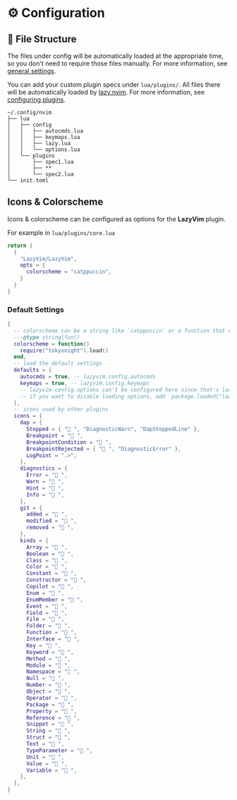 # ⚙️ Configuration

## 📂 File Structure

The files under config will be automatically loaded at the appropriate time,
so you don't need to require those files manually. For more information, see [general settings](./configuration/general).

You can add your custom plugin specs under `lua/plugins/`. All files there
will be automatically loaded by [lazy.nvim](https://github.com/folke/lazy.nvim).
For more information, see [configuring plugins](/configuration/plugins).

```text {4-7,9-11}
~/.config/nvim
├── lua
│   ├── config
│   │   ├── autocmds.lua
│   │   ├── keymaps.lua
│   │   ├── lazy.lua
│   │   └── options.lua
│   └── plugins
│       ├── spec1.lua
│       ├── **
│       └── spec2.lua
└── init.toml
```

## Icons & Colorscheme

Icons & colorscheme can be configured as options for the **LazyVim** plugin.

For example in `lua/plugins/core.lua`

```lua
return {
  {
    "LazyVim/LazyVim",
    opts = {
      colorscheme = "catppuccin",
    }
  }
}
```

### Default Settings

<!-- config:start -->

```lua
{
  -- colorscheme can be a string like `catppuccin` or a function that will load the colorscheme
  ---@type string|fun()
  colorscheme = function()
    require("tokyonight").load()
  end,
  -- load the default settings
  defaults = {
    autocmds = true, -- lazyvim.config.autocmds
    keymaps = true, -- lazyvim.config.keymaps
    -- lazyvim.config.options can't be configured here since that's loaded before lazyvim setup
    -- if you want to disable loading options, add `package.loaded["lazyvim.config.options"] = true` to the top of your init.lua
  },
  -- icons used by other plugins
  icons = {
    dap = {
      Stopped = { "󰁕 ", "DiagnosticWarn", "DapStoppedLine" },
      Breakpoint = " ",
      BreakpointCondition = " ",
      BreakpointRejected = { " ", "DiagnosticError" },
      LogPoint = ".>",
    },
    diagnostics = {
      Error = " ",
      Warn = " ",
      Hint = " ",
      Info = " ",
    },
    git = {
      added = " ",
      modified = " ",
      removed = " ",
    },
    kinds = {
      Array = " ",
      Boolean = " ",
      Class = " ",
      Color = " ",
      Constant = " ",
      Constructor = " ",
      Copilot = " ",
      Enum = " ",
      EnumMember = " ",
      Event = " ",
      Field = " ",
      File = " ",
      Folder = " ",
      Function = " ",
      Interface = " ",
      Key = " ",
      Keyword = " ",
      Method = " ",
      Module = " ",
      Namespace = " ",
      Null = " ",
      Number = " ",
      Object = " ",
      Operator = " ",
      Package = " ",
      Property = " ",
      Reference = " ",
      Snippet = " ",
      String = " ",
      Struct = " ",
      Text = " ",
      TypeParameter = " ",
      Unit = " ",
      Value = " ",
      Variable = " ",
    },
  },
}
```

<!-- config:end -->

